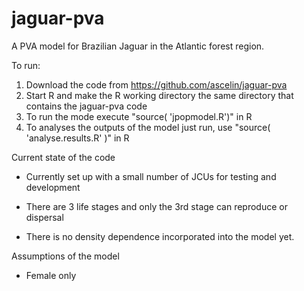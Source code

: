 # jaguar-pva
A PVA model for Brazilian Jaguar in the Atlantic forest region.

To run:

1. Download the code from https://github.com/ascelin/jaguar-pva
2. Start R and make the R working directory the same directory that
   contains the jaguar-pva code
3. To run the mode execute "source( 'jpopmodel.R')" in R
4. To analyses the outputs of the model just run, use "source( 'analyse.results.R' )" in R


Current state of the code 

* Currently set up with a small number of JCUs for testing and development 

* There are 3 life stages and only the 3rd stage can reproduce or dispersal

* There is no density dependence incorporated into the model yet. 

  
Assumptions of the model

* Female only
